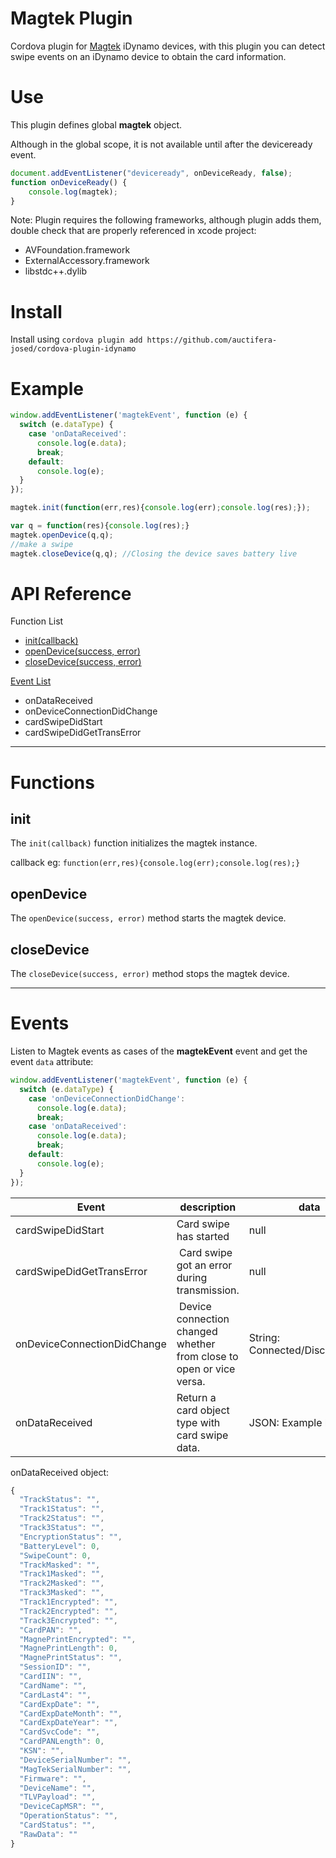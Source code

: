# Magtek Plugin

Cordova plugin for [Magtek](https://www.magtek.com/) iDynamo devices, with this plugin you can detect swipe events on an iDynamo device to obtain the card information.

# Use
This plugin defines global **magtek** object.

Although in the global scope, it is not available until after the deviceready event.
```javascript
document.addEventListener("deviceready", onDeviceReady, false);
function onDeviceReady() {
    console.log(magtek);
}
```

Note: Plugin requires the following frameworks, although plugin adds them, double check that are properly referenced in xcode project:

- AVFoundation.framework
- ExternalAccessory.framework
- libstdc++.dylib


# Install

Install using `cordova plugin add https://github.com/auctifera-josed/cordova-plugin-idynamo`

# Example
```javascript
window.addEventListener('magtekEvent', function (e) {
  switch (e.dataType) {
    case 'onDataReceived':
      console.log(e.data);
      break;
    default:
      console.log(e);
  }
});

magtek.init(function(err,res){console.log(err);console.log(res);});

var q = function(res){console.log(res);}
magtek.openDevice(q,q);
//make a swipe
magtek.closeDevice(q,q); //Closing the device saves battery live
```
# API Reference



Function List
- [init(callback)](#init)
- [openDevice(success, error)](#opendevice)
- [closeDevice(success, error)](#closedevice)

[Event List](#events)
- onDataReceived
- onDeviceConnectionDidChange
- cardSwipeDidStart
- cardSwipeDidGetTransError

---

# Functions

## init
The `init(callback)` function initializes the magtek instance.

callback eg: `function(err,res){console.log(err);console.log(res);}`

## openDevice
The `openDevice(success, error)` method starts the magtek device.

## closeDevice
The `closeDevice(success, error)` method stops the magtek device.

---

# Events
Listen to Magtek events as cases of the **magtekEvent** event and get the event `data` attribute: 

```javascript
window.addEventListener('magtekEvent', function (e) {
  switch (e.dataType) {
    case 'onDeviceConnectionDidChange':
      console.log(e.data);
      break;
    case 'onDataReceived':
      console.log(e.data);
      break;
    default:
      console.log(e);
  }
});
```

| Event | description | data  |
| --- | -------- | -------- |
| cardSwipeDidStart  | Card swipe has started| null |
| cardSwipeDidGetTransError | Card swipe got an error during transmission. | null |
| onDeviceConnectionDidChange | Device connection changed whether from close to open or vice versa. | String: Connected/Disconnected |
| onDataReceived | Return a card object type with card swipe data. | JSON: Example below |

onDataReceived object:
```javascript
{
  "TrackStatus": "",
  "Track1Status": "",
  "Track2Status": "",
  "Track3Status": "",
  "EncryptionStatus": "",
  "BatteryLevel": 0,
  "SwipeCount": 0,
  "TrackMasked": "",
  "Track1Masked": "",
  "Track2Masked": "",
  "Track3Masked": "",
  "Track1Encrypted": "",
  "Track2Encrypted": "",
  "Track3Encrypted": "",
  "CardPAN": "",
  "MagnePrintEncrypted": "",
  "MagnePrintLength": 0,
  "MagnePrintStatus": "",
  "SessionID": "",
  "CardIIN": "",
  "CardName": "",
  "CardLast4": "",
  "CardExpDate": "",
  "CardExpDateMonth": "",
  "CardExpDateYear": "",
  "CardSvcCode": "",
  "CardPANLength": 0,
  "KSN": "",
  "DeviceSerialNumber": "",
  "MagTekSerialNumber": "",
  "Firmware": "",
  "DeviceName": "",
  "TLVPayload": "",
  "DeviceCapMSR": "",
  "OperationStatus": "",
  "CardStatus": "",
  "RawData": ""
}
```
